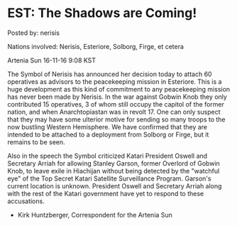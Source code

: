 # EST: The Shadows are Coming!

Posted by: nerisis

Nations involved: Nerisis, Esteriore, Solborg, Firge, et cetera

Artenia Sun 16-11-16 9:08 KST

The Symbol of Nerisis has announced her decision today to attach 60 operatives as advisors to the peacekeeping mission in Esteriore. This is a huge development as this kind of commitment to any peacekeeping mission has never been made by Nerisis. In the war against Gobwin Knob they only contributed 15 operatives, 3 of whom still occupy the capitol of the former nation, and when Anarchtopiastan was in revolt 17. One can only suspect that they may have some ulterior motive for sending so many troops to the now bustling Western Hemisphere. We have confirmed that they are intended to be attached to a deployment from Solborg or Firge, but it remains to be seen. 

Also in the speech the Symbol criticized Katari President Oswell and Secretary Arriah for allowing Stanley Garson, former Overlord of Gobwin Knob, to leave exile in Hiachijan without being detected by the "watchful eye" of the Top Secret Katari Satellite Surveillance Program. Garson's current location is unknown. President Oswell and Secretary Arriah along with the rest of the Katari government have yet to respond to these accusations.

  - Kirk Huntzberger,
            Correspondent for the Artenia Sun  